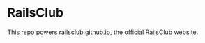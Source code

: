 # RailsClub

This repo powers [railsclub.github.io](http://railsclub.github.io), the official RailsClub website.